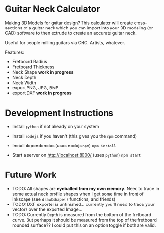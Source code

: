# Guitar Neck Calculator

Making 3D Models for guitar design?  This calculator will create cross-sections of a guitar neck which you can import into your 3D modeling (or CAD) software to then extrude to create an accurate guitar neck.

Useful for people milling guitars via CNC.  Artists, whatever.

Features:
- Fretboard Radius
- Fretboard Thickness
- Neck Shape  **work in progress**
- Neck Depth
- Neck Width
- export PNG, JPG, BMP
- export DXF  **work in progress**

# Development Instructions
- Install `python` if not already on your system
- Install `nodejs` if you haven't (this gives you the `npm` command)

- Install dependencies   (uses nodejs `npm`)
`npm install`

- Start a server on <http://localhost:8000/>   (uses `python`)
`npm start`

# Future Work
- TODO: All shapes are **eyeballed from my own memory**.  Need to trace in some actual neck profile shapes when i get some time in front of inkscape (see `drawCshape()` functions, and friends)
- TODO: DXF exporter is unfinished... currently you'll need to trace your vectors over the exported Image...
- TODO: Currently `Depth` is measured from the bottom of the fretboard curve.  But perhaps it should be measured from the top of the fretboard rounded surface??  I could put this on an option toggle if both are valid.


